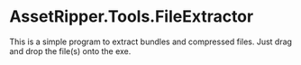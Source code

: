 ﻿# AssetRipper.Tools.FileExtractor

This is a simple program to extract bundles and compressed files. Just drag and drop the file(s) onto the exe.